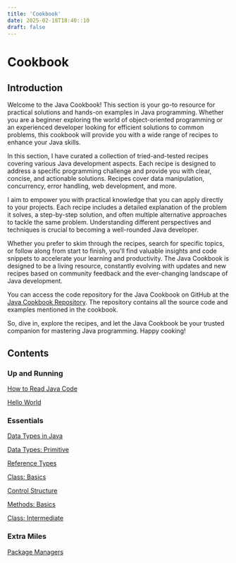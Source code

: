 ```yaml
---
title: 'Cookbook'
date: 2025-02-18T18:40::10
draft: false
---
```


# Cookbook

## Introduction

Welcome to the Java Cookbook! This section is your go-to resource for practical solutions and hands-on examples in Java programming. Whether you are a beginner exploring the world of object-oriented programming or an experienced developer looking for efficient solutions to common problems, this cookbook will provide you with a wide range of recipes to enhance your Java skills.

In this section, I have curated a collection of tried-and-tested recipes covering various Java development aspects. Each recipe is designed to address a specific programming challenge and provide you with clear, concise, and actionable solutions. Recipes cover data manipulation, concurrency, error handling, web development, and more.

I aim to empower you with practical knowledge that you can apply directly to your projects. Each recipe includes a detailed explanation of the problem it solves, a step-by-step solution, and often multiple alternative approaches to tackle the same problem. Understanding different perspectives and techniques is crucial to becoming a well-rounded Java developer.

Whether you prefer to skim through the recipes, search for specific topics, or follow along from start to finish, you'll find valuable insights and code snippets to accelerate your learning and productivity. The Java Cookbook is designed to be a living resource, constantly evolving with updates and new recipes based on community feedback and the ever-changing landscape of Java development.

You can access the code repository for the Java Cookbook on GitHub at the [Java Cookbook Repository](https://github.com/organiclever/ayokoding/tree/main/contents/java-cookbook). The repository contains all the source code and examples mentioned in the cookbook.

So, dive in, explore the recipes, and let the Java Cookbook be your trusted companion for mastering Java programming. Happy cooking!

## Contents

### Up and Running

[How to Read Java Code](Cookbook%20463d4e4ad60a49ed9248d95875f373fa/How%20to%20Read%20Java%20Code%20dd249ef862194bd78e0bf9a38603adcb.md)

[Hello World](Cookbook%20463d4e4ad60a49ed9248d95875f373fa/Hello%20World%2085b5d3ea51d8425b9aac9a860d136ef0.md)

### Essentials

[Data Types in Java](Cookbook%20463d4e4ad60a49ed9248d95875f373fa/Data%20Types%20in%20Java%207b4cc9f0f5fc49599ec04434bf255d2f.md)

[Data Types: Primitive](Cookbook%20463d4e4ad60a49ed9248d95875f373fa/Data%20Types%20Primitive%207fce2be02c484c28a6623e24aae26887.md)

[Reference Types](Cookbook%20463d4e4ad60a49ed9248d95875f373fa/Reference%20Types%201e9b2375c3bf4dfcba746ccfbdd8c227.md)

[Class: Basics](Cookbook%20463d4e4ad60a49ed9248d95875f373fa/Class%20Basics%20942f3b379f384b50a21647f1b8a65cb7.md)

[Control Structure](Cookbook%20463d4e4ad60a49ed9248d95875f373fa/Control%20Structure%20db6126aea0da4ae9b39c190669633fe8.md)

[Methods: Basics](Cookbook%20463d4e4ad60a49ed9248d95875f373fa/Methods%20Basics%207b60b23c663e400398c653deca63a90f.md)

[Class: Intermediate](Cookbook%20463d4e4ad60a49ed9248d95875f373fa/Class%20Intermediate%204b7a96c097024c729530c311f7d80f37.md)

### Extra Miles

[Package Managers](Cookbook%20463d4e4ad60a49ed9248d95875f373fa/Package%20Managers%203a14bf62facf49709315f7fb82e469a2.md)
